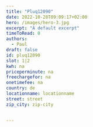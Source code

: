 ```yaml
---
title: "Pluq12090"
date: 2022-10-28T09:09:17+02:00
hero: /images/hero-3.jpg
excerpt: "A default excerpt"
timeToRead: 0
authors:
  - Paul
draft: false
id: pluq12090
slot: 1|2
kwh: na
priceperminute: na
freechargefor: na
onetimefee: na
country: de
locationname: locationname
street: street
zip_city: zip-city


---
```

